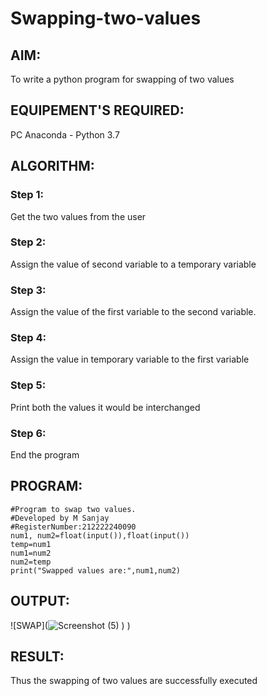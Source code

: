 # Swapping-two-values
## AIM:
To write a python program for swapping of two values
## EQUIPEMENT'S REQUIRED: 
PC
Anaconda - Python 3.7
## ALGORITHM: 
### Step 1:
Get the two values from the user
### Step 2: 
Assign the value of second variable to a temporary variable 
### Step 3: 
Assign the value of the first variable to the second variable.
### Step 4:  
Assign the value in temporary variable to the first variable
### Step 5: 
Print both the values it would be interchanged
### Step 6: 
End the program
## PROGRAM:
```
#Program to swap two values.
#Developed by M Sanjay
#RegisterNumber:212222240090
num1, num2=float(input()),float(input())
temp=num1
num1=num2
num2=temp
print("Swapped values are:",num1,num2)
```
## OUTPUT:
![SWAP](![Screenshot (5)](https://user-images.githubusercontent.com/119830477/229991410-8ce18028-583b-4888-a8b1-3632d24e5d64.png)
)
)


## RESULT:
Thus the swapping of two values are successfully executed



